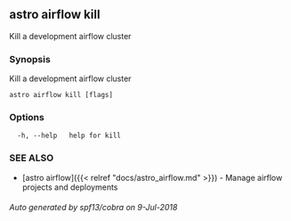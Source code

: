 ## astro airflow kill

Kill a development airflow cluster

### Synopsis

Kill a development airflow cluster

```
astro airflow kill [flags]
```

### Options

```
  -h, --help   help for kill
```

### SEE ALSO

* [astro airflow]({{< relref "docs/astro_airflow.md" >}})	 - Manage airflow projects and deployments

###### Auto generated by spf13/cobra on 9-Jul-2018
